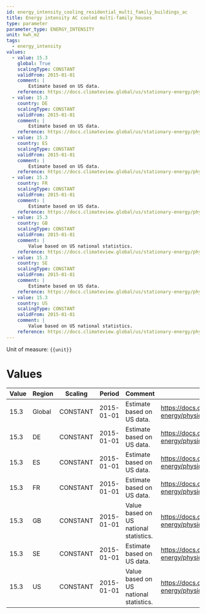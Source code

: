 ```yaml
---
id: energy_intensity_cooling_residential_multi_family_buildings_ac
title: Energy intensity AC cooled multi-family houses
type: parameter
parameter_type: ENERGY_INTENSITY
unit: kwh_m2
tags:
  - energy_intensity
values:
  - value: 15.3
    global: True
    scalingType: CONSTANT
    validFrom: 2015-01-01
    comment: |
        Estimate based on US data.
    reference: https://docs.climateview.global/us/stationary-energy/physical-data/ac/
  - value: 15.3
    country: DE
    scalingType: CONSTANT
    validFrom: 2015-01-01
    comment: |
        Estimate based on US data.
    reference: https://docs.climateview.global/us/stationary-energy/physical-data/ac/
  - value: 15.3
    country: ES
    scalingType: CONSTANT
    validFrom: 2015-01-01
    comment: |
        Estimate based on US data.
    reference: https://docs.climateview.global/us/stationary-energy/physical-data/ac/
  - value: 15.3
    country: FR
    scalingType: CONSTANT
    validFrom: 2015-01-01
    comment: |
        Estimate based on US data.
    reference: https://docs.climateview.global/us/stationary-energy/physical-data/ac/
  - value: 15.3
    country: GB
    scalingType: CONSTANT
    validFrom: 2015-01-01
    comment: |
        Value based on US national statistics.
    reference: https://docs.climateview.global/us/stationary-energy/physical-data/ac/
  - value: 15.3
    country: SE
    scalingType: CONSTANT
    validFrom: 2015-01-01
    comment: |
        Estimate based on US data.
    reference: https://docs.climateview.global/us/stationary-energy/physical-data/ac/
  - value: 15.3
    country: US
    scalingType: CONSTANT
    validFrom: 2015-01-01
    comment: |
        Value based on US national statistics.
    reference: https://docs.climateview.global/us/stationary-energy/physical-data/ac/
---
```



Unit of measure: `{{unit}}`


# Values


| Value | Region | Scaling | Period | Comment | Reference |
|-------|--------|---------|--------|---------|-----------|
| 15.3 | Global | CONSTANT | 2015-01-01 | Estimate based on US data. | https://docs.climateview.global/us/stationary-energy/physical-data/ac/ |
| 15.3 | DE | CONSTANT | 2015-01-01 | Estimate based on US data. | https://docs.climateview.global/us/stationary-energy/physical-data/ac/ |
| 15.3 | ES | CONSTANT | 2015-01-01 | Estimate based on US data. | https://docs.climateview.global/us/stationary-energy/physical-data/ac/ |
| 15.3 | FR | CONSTANT | 2015-01-01 | Estimate based on US data. | https://docs.climateview.global/us/stationary-energy/physical-data/ac/ |
| 15.3 | GB | CONSTANT | 2015-01-01 | Value based on US national statistics. | https://docs.climateview.global/us/stationary-energy/physical-data/ac/ |
| 15.3 | SE | CONSTANT | 2015-01-01 | Estimate based on US data. | https://docs.climateview.global/us/stationary-energy/physical-data/ac/ |
| 15.3 | US | CONSTANT | 2015-01-01 | Value based on US national statistics. | https://docs.climateview.global/us/stationary-energy/physical-data/ac/ |


